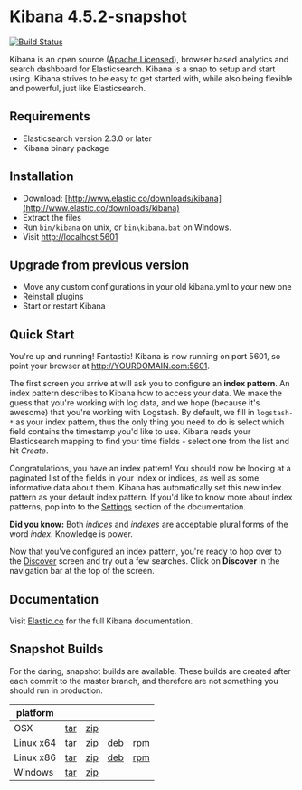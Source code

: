 # Kibana 4.5.2-snapshot

[![Build Status](https://travis-ci.org/elastic/kibana.svg?branch=master)](https://travis-ci.org/elastic/kibana?branch=master)

Kibana is an open source ([Apache Licensed](https://github.com/elastic/kibana/blob/master/LICENSE.md)), browser based analytics and search dashboard for Elasticsearch. Kibana is a snap to setup and start using. Kibana strives to be easy to get started with, while also being flexible and powerful, just like Elasticsearch.

## Requirements

- Elasticsearch version 2.3.0 or later
- Kibana binary package

## Installation

* Download: [http://www.elastic.co/downloads/kibana](http://www.elastic.co/downloads/kibana)
* Extract the files
* Run `bin/kibana` on unix, or `bin\kibana.bat` on Windows.
* Visit [http://localhost:5601](http://localhost:5601)


## Upgrade from previous version

* Move any custom configurations in your old kibana.yml to your new one
* Reinstall plugins
* Start or restart Kibana

## Quick Start

You're up and running! Fantastic! Kibana is now running on port 5601, so point your browser at http://YOURDOMAIN.com:5601.

The first screen you arrive at will ask you to configure an **index pattern**. An index pattern describes to Kibana how to access your data. We make the guess that you're working with log data, and we hope (because it's awesome) that you're working with Logstash. By default, we fill in `logstash-*` as your index pattern, thus the only thing you need to do is select which field contains the timestamp you'd like to use. Kibana reads your Elasticsearch mapping to find your time fields - select one from the list and hit *Create*.

Congratulations, you have an index pattern! You should now be looking at a paginated list of the fields in your index or indices, as well as some informative data about them. Kibana has automatically set this new index pattern as your default index pattern. If you'd like to know more about index patterns, pop into to the [Settings](#settings) section of the documentation.

**Did you know:** Both *indices* and *indexes* are acceptable plural forms of the word *index*. Knowledge is power.

Now that you've configured an index pattern, you're ready to hop over to the [Discover](#discover) screen and try out a few searches. Click on **Discover** in the navigation bar at the top of the screen.

## Documentation

Visit [Elastic.co](http://www.elastic.co/guide/en/kibana/current/index.html) for the full Kibana documentation.

## Snapshot Builds

For the daring, snapshot builds are available. These builds are created after each commit to the master branch, and therefore are not something you should run in production.

| platform |  |  |  |  |
| --- | --- | --- | --- | --- |
| OSX | [tar](http://download.elastic.co/kibana/kibana-snapshot/kibana-4.5.2-snapshot-darwin-x64.tar.gz) | [zip](http://download.elastic.co/kibana/kibana-snapshot/kibana-4.5.2-snapshot-darwin-x64.zip) |  |  |
| Linux x64 | [tar](http://download.elastic.co/kibana/kibana-snapshot/kibana-4.5.2-snapshot-linux-x64.tar.gz) | [zip](http://download.elastic.co/kibana/kibana-snapshot/kibana-4.5.2-snapshot-linux-x64.zip) | [deb](https://download.elastic.co/kibana/kibana-snapshot/kibana_4.5.2-snapshot_amd64.deb)| [rpm](https://download.elastic.co/kibana/kibana-snapshot/kibana-4.5.2_snapshot-1.x86_64.rpm) |
| Linux x86 | [tar](http://download.elastic.co/kibana/kibana-snapshot/kibana-4.5.2-snapshot-linux-x86.tar.gz) | [zip](http://download.elastic.co/kibana/kibana-snapshot/kibana-4.5.2-snapshot-linux-x86.zip) | [deb](https://download.elastic.co/kibana/kibana-snapshot/kibana_4.5.2-snapshot_i386.deb) | [rpm](https://download.elastic.co/kibana/kibana-snapshot/kibana-4.5.2_snapshot-1.i386.rpm) |
| Windows | [tar](http://download.elastic.co/kibana/kibana-snapshot/kibana-4.5.2-snapshot-windows.tar.gz) | [zip](http://download.elastic.co/kibana/kibana-snapshot/kibana-4.5.2-snapshot-windows.zip) |  |  |
